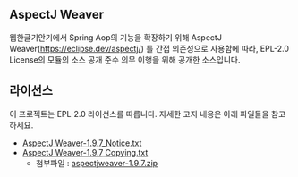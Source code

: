 ## AspectJ Weaver
웹한글기안기에서 Spring Aop의 기능을 확장하기 위해 AspectJ Weaver(https://eclipse.dev/aspectj/) 를 간접 의존성으로 사용함에 따라, EPL-2.0 License의 모듈의 소스 공개 준수 의무 이행을 위해 공개한 소스입니다.

## 라이선스
이 프로젝트는 EPL-2.0 라이선스를 따릅니다. 자세한 고지 내용은 아래 파일들을 참고하세요.

* [AspectJ Weaver-1.9.7_Notice.txt](https://github.com/hancom-io/oss-notice/blob/main/AspectJ%20Weaver/AspectJ%20Weaver-1.9.7_Notice.txt)
* [AspectJ Weaver-1.9.7_Copying.txt](https://github.com/hancom-io/oss-notice/blob/main/AspectJ%20Weaver/AspectJ%20Weaver-1.9.7_Copying.txt)
  * 첨부파일 : [aspectjweaver-1.9.7.zip](https://github.com/hancom-io/oss-notice/raw/refs/heads/main/AspectJ%20Weaver/aspectjweaver-1.9.7.zip)